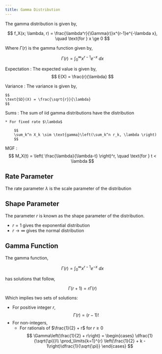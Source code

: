 ```yaml
---
title: Gamma Distribution
---
```


The gamma distribution is given by,

$$
f_X(x; \lambda, r) = \frac{\lambda^r}{\Gamma(r)}x^{r-1}e^{-\lambda x}, \quad \text{for } x \ge 0
$$

Where $\Gamma(r)$ is the gamma function given by,

$$
\Gamma(r) = \int_0^\infty x^{r-1}e^{-x} ~dx
$$

Expectation
: The expected value is given by,
    $$
    E(X) = \frac{r}{\lambda}
    $$

Variance
: The variance is given by,

    $$
    \text{SD}(X) = \frac{\sqrt{r}}{\lambda}
    $$

Sums
: The sum of iid gamma distributions have the distribution

    * For fixed rate $\lambda$

        $$
        \sum_k^n X_k \sim \text{gamma}\left(\sum_k^n r_k, \lambda \right)
        $$

MGF
:   $$
    M_X(t) = \left( \frac{\lambda}{\lambda-t} \right)^r, \quad \text{for } t < \lambda
    $$

## Rate Parameter
The rate parameter $\lambda$ is the scale parameter of the distribution

## Shape Parameter
The parameter $r$ is known as the shape parameter of the distribution.

* $r=1$ gives the exponential distribution
* $r \to \infty$ gives the normal distribution

## Gamma Function

The gamma function,

$$
\Gamma(r) = \int_0^\infty x^{r-1}e^{-x} ~dx
$$

has solutions that follow,

$$
\Gamma(r+1) = r\Gamma(r)
$$

Which implies two sets of solutions:

* For positive integer $r$,
    $$
    \Gamma(r) = (r-1)!
    $$
* For non-integers,
    * For rationals of $\frac{1}{2} + r$ for $r \ge 0$
        $$
        \Gamma\left(\frac{1}{2} + r\right) =
        \begin{cases}
        \dfrac{1}{\sqrt{\pi}}\\
        \prod_\limits{k=1}^{r} \left(\frac{1}{2} + k - 1\right)\dfrac{1}{\sqrt{\pi}}
        \end{cases}
        $$